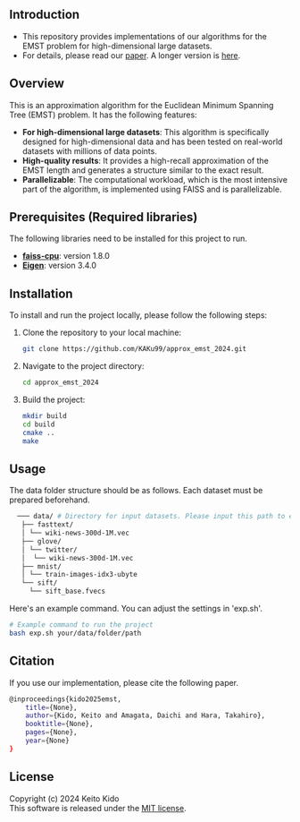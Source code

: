 ## Introduction
* This repository provides implementations of our algorithms for the EMST problem for high-dimensional large datasets.
* For details, please read our [paper](). A longer version is [here]().

## Overview

This is an approximation algorithm for the Euclidean Minimum Spanning Tree (EMST) problem. It has the following features:

- **For high-dimensional large datasets**: This algorithm is specifically designed for high-dimensional data and has been tested on real-world datasets with millions of data points.
- **High-quality results**: It provides a high-recall approximation of the EMST length and generates a structure similar to the exact result.
- **Parallelizable**: The computational workload, which is the most intensive part of the algorithm, is implemented using FAISS and is parallelizable.

## Prerequisites (Required libraries)

The following libraries need to be installed for this project to run.

- **[faiss-cpu](https://github.com/facebookresearch/faiss)**: version 1.8.0
- **[Eigen](https://eigen.tuxfamily.org/index.php?title=Main_Page)**: version 3.4.0
  
## Installation

To install and run the project locally, please follow the following steps:

1. Clone the repository to your local machine:
    ```bash
    git clone https://github.com/KAKu99/approx_emst_2024.git
    ```

2. Navigate to the project directory:
    ```bash
    cd approx_emst_2024
    ```

3. Build the project:
   ```bash
   mkdir build
   cd build
   cmake ..
   make
   ```

## Usage

The data folder structure should be as follows. Each dataset must be prepared beforehand.

```bash
  ─── data/ # Directory for input datasets. Please input this path to exp.sh. 
   ├── fasttext/
   │ └── wiki-news-300d-1M.vec
   ├── glove/
   │ └── twitter/
   │  └── wiki-news-300d-1M.vec
   ├── mnist/
   │ └── train-images-idx3-ubyte
   └── sift/
     └── sift_base.fvecs
```

Here's an example command. You can adjust the settings in 'exp.sh'.

```bash
# Example command to run the project
bash exp.sh your/data/folder/path
```
## Citation
If you use our implementation, please cite the following paper.
```bash
@inproceedings{kido2025emst,
    title={None},  
    author={Kido, Keito and Amagata, Daichi and Hara, Takahiro},  
    booktitle={None},  
    pages={None},  
    year={None}  
}
```


## License
Copyright (c) 2024 Keito Kido  
This software is released under the [MIT license](https://github.com/KAKu99/approx_emst_2024/blob/master/LICENSE.txt).
